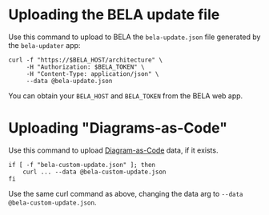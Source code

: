 # Uploading the BELA update file

Use this command to upload to BELA the `bela-update.json` file generated by the `bela-updater` app:

```
curl -f "https://$BELA_HOST/architecture" \
     -H "Authorization: $BELA_TOKEN" \
     -H "Content-Type: application/json" \
     --data @bela-update.json
```
You can obtain your `BELA_HOST` and `BELA_TOKEN` from the BELA web app.


# Uploading "Diagrams-as-Code"

Use this command to upload [Diagram-as-Code](/README.md#diagram-as-code) data, if it exists.

```
if [ -f "bela-custom-update.json" ]; then
    curl ... --data @bela-custom-update.json
fi
```
Use the same curl command as above, changing the data arg to `--data @bela-custom-update.json`.
